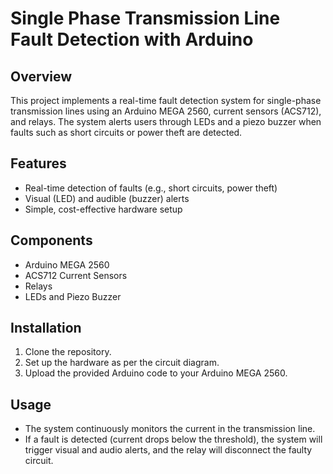 # Single Phase Transmission Line Fault Detection with Arduino

## Overview
This project implements a real-time fault detection system for single-phase transmission lines using an Arduino MEGA 2560, current sensors (ACS712), and relays. The system alerts users through LEDs and a piezo buzzer when faults such as short circuits or power theft are detected.

## Features
- Real-time detection of faults (e.g., short circuits, power theft)
- Visual (LED) and audible (buzzer) alerts
- Simple, cost-effective hardware setup

## Components
- Arduino MEGA 2560
- ACS712 Current Sensors
- Relays
- LEDs and Piezo Buzzer

## Installation
1. Clone the repository.
2. Set up the hardware as per the circuit diagram.
3. Upload the provided Arduino code to your Arduino MEGA 2560.

## Usage
- The system continuously monitors the current in the transmission line.
- If a fault is detected (current drops below the threshold), the system will trigger visual and audio alerts, and the relay will disconnect the faulty circuit.

